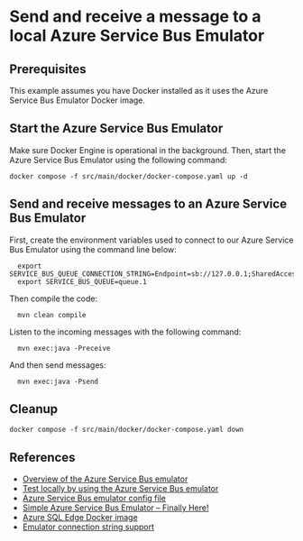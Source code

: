 
# Send and receive a message to a local Azure Service Bus Emulator

## Prerequisites

This example assumes you have Docker installed as it uses the Azure Service Bus Emulator Docker image.

## Start the Azure Service Bus Emulator

Make sure Docker Engine is operational in the background. Then, start the Azure Service Bus Emulator using the following command:

```shell
docker compose -f src/main/docker/docker-compose.yaml up -d
```

## Send and receive messages to an Azure Service Bus Emulator

First, create the environment variables used to connect to our Azure Service Bus Emulator
using the command line below:


```shell
  export SERVICE_BUS_QUEUE_CONNECTION_STRING=Endpoint=sb://127.0.0.1;SharedAccessKeyName=RootManageSharedAccessKey;SharedAccessKey=SAS_KEY_VALUE;UseDevelopmentEmulator=true;
  export SERVICE_BUS_QUEUE=queue.1
```

Then compile the code:

```shell
  mvn clean compile
```

Listen to the incoming messages with the following command:

```shell
  mvn exec:java -Preceive
```

And then send messages:

```shell
  mvn exec:java -Psend
```

## Cleanup

```shell
docker compose -f src/main/docker/docker-compose.yaml down
```

## References

* [Overview of the Azure Service Bus emulator](https://learn.microsoft.com/en-us/azure/service-bus-messaging/overview-emulator)
* [Test locally by using the Azure Service Bus emulator](https://learn.microsoft.com/en-us/azure/service-bus-messaging/test-locally-with-service-bus-emulator?tabs=docker-linux-container)
* [Azure Service Bus emulator config file](https://github.com/Azure/azure-service-bus-emulator-installer/blob/main/ServiceBus-Emulator/Config/Config.json)
* [Simple Azure Service Bus Emulator – Finally Here!](https://devopsifyme.com/simple-azure-service-bus-emulator-finally-here)
* [Azure SQL Edge Docker image](https://hub.docker.com/r/microsoft/azure-sql-edge)
* [Emulator connection string support](https://github.com/Azure/azure-sdk-for-java/issues/38735)
